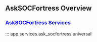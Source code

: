 ## AskSOCFortress Overview

### <span style="color:blue">AskSOCFortress Services</span>


::: app.services.ask_socfortress.universal
